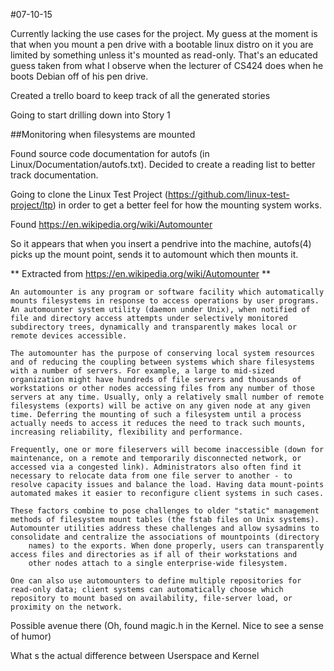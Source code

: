 #07-10-15

Currently lacking the use cases for the project.
My guess at the moment is that when you mount a pen drive with a bootable linux distro on it you 
are limited by something unless it's mounted as read-only. That's an educated guess taken from what
I observe when the lecturer of CS424 does when he boots Debian off of his pen drive.

Created a trello board to keep track of all the generated stories

Going to start drilling down into Story 1

##Monitoring when filesystems are mounted

Found source code documentation for autofs (in Linux/Documentation/autofs.txt).
Decided to create a reading list to better track documentation.

Going to clone the Linux Test Project (https://github.com/linux-test-project/ltp) in order to get
a better feel for how the mounting system works.

Found https://en.wikipedia.org/wiki/Automounter

So it appears that when you insert a pendrive into the machine, autofs(4) picks up the mount point, sends it to automount which then mounts it.

** Extracted from https://en.wikipedia.org/wiki/Automounter **

	An automounter is any program or software facility which automatically mounts filesystems in response to access operations by user programs. An automounter system utility (daemon under Unix), when notified of file and directory access attempts under selectively monitored subdirectory trees, dynamically and transparently makes local or remote devices accessible.

	The automounter has the purpose of conserving local system resources and of reducing the coupling between systems which share filesystems with a number of servers. For example, a large to mid-sized organization might have hundreds of file servers and thousands of workstations or other nodes accessing files from any number of those servers at any time. Usually, only a relatively small number of remote filesystems (exports) will be active on any given node at any given time. Deferring the mounting of such a filesystem until a process actually needs to access it reduces the need to track such mounts, increasing reliability, flexibility and performance.

	Frequently, one or more fileservers will become inaccessible (down for maintenance, on a remote and temporarily disconnected network, or accessed via a congested link). Administrators also often find it necessary to relocate data from one file server to another - to resolve capacity issues and balance the load. Having data mount-points automated makes it easier to reconfigure client systems in such cases.

	These factors combine to pose challenges to older "static" management methods of filesystem mount tables (the fstab files on Unix systems).
	Automounter utilities address these challenges and allow sysadmins to consolidate and centralize the associations of mountpoints (directory
		names) to the exports. When done properly, users can transparently access files and directories as if all of their workstations and 
		other nodes attach to a single enterprise-wide filesystem.

	One can also use automounters to define multiple repositories for read-only data; client systems can automatically choose which repository to mount based on availability, file-server load, or proximity on the network.


Possible avenue there (Oh, found magic.h in the Kernel. Nice to see a sense of humor)

What s the actual difference between Userspace and Kernel
